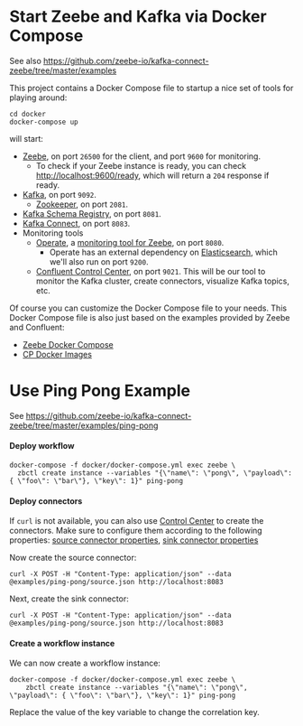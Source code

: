

# Start Zeebe and Kafka via Docker Compose

See also https://github.com/zeebe-io/kafka-connect-zeebe/tree/master/examples

This project contains a Docker Compose file to startup a nice set of tools for playing around:

```shell
cd docker
docker-compose up
```

will start:

- [Zeebe](https://zeebe.io), on port `26500` for the client, and port `9600` for monitoring.
    - To check if your Zeebe instance is ready, you can check [http://localhost:9600/ready](http://localhost:9600/ready), 
      which will return a `204` response if ready.
- [Kafka](https://kafka.apache.org/), on port `9092`.
    - [Zookeeper](https://zookeeper.apache.org/), on port `2081`.
- [Kafka Schema Registry](https://docs.confluent.io/current/schema-registry/index.html), on port `8081`.
- [Kafka Connect](https://docs.confluent.io/current/connect/index.html), on port `8083`.
- Monitoring tools
    - [Operate](https://github.com/zeebe-io/zeebe/releases/tag/0.20.0), a [monitoring tool for Zeebe](https://zeebe.io/blog/2019/04/announcing-operate-visibility-and-problem-solving/), on port `8080`.
        - Operate has an external dependency on [Elasticsearch](https://www.elastic.co/), which we'll also run on port `9200`.
    - [Confluent Control Center](https://www.confluent.io/confluent-control-center/), on port `9021`. This will be our tool to monitor the Kafka cluster, create connectors, visualize Kafka topics, etc.

Of course you can customize the Docker Compose file to your needs. This Docker Compose file is also just based on the examples provided by Zeebe and Confluent:

- [Zeebe Docker Compose](https://github.com/zeebe-io/zeebe-docker-compose)
- [CP Docker Images](https://github.com/zeebe-io/zeebe-docker-compose)


# Use Ping Pong Example

See https://github.com/zeebe-io/kafka-connect-zeebe/tree/master/examples/ping-pong

#### Deploy workflow 

```shell
docker-compose -f docker/docker-compose.yml exec zeebe \
  zbctl create instance --variables "{\"name\": \"pong\", \"payload\": { \"foo\": \"bar\"}, \"key\": 1}" ping-pong
```

#### Deploy connectors

If `curl` is not available, you can also use [Control Center](http://localhost:9021) to create the connectors.
Make sure to configure them according to the following properties: [source connector properties](source.json), [sink connector properties](sink.json)

Now create the source connector:

```shell
curl -X POST -H "Content-Type: application/json" --data @examples/ping-pong/source.json http://localhost:8083
```

Next, create the sink connector:

```
curl -X POST -H "Content-Type: application/json" --data @examples/ping-pong/source.json http://localhost:8083
```

#### Create a workflow instance

We can now create a workflow instance:

```shell
docker-compose -f docker/docker-compose.yml exec zeebe \
	zbctl create instance --variables "{\"name\": \"pong\", \"payload\": { \"foo\": \"bar\"}, \"key\": 1}" ping-pong
```

Replace the value of the key variable to change the correlation key.
